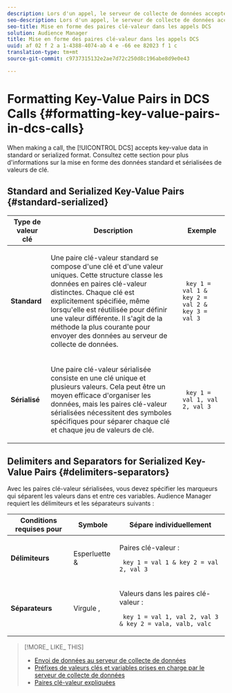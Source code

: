 ```yaml
---
description: Lors d'un appel, le serveur de collecte de données accepte les données clé-valeur au format standard ou sérialisé. Consultez cette section pour plus d'informations sur la mise en forme des données standard et sérialisées de valeurs de clé.
seo-description: Lors d'un appel, le serveur de collecte de données accepte les données clé-valeur au format standard ou sérialisé. Consultez cette section pour plus d'informations sur la mise en forme des données standard et sérialisées de valeurs de clé.
seo-title: Mise en forme des paires clé-valeur dans les appels DCS
solution: Audience Manager
title: Mise en forme des paires clé-valeur dans les appels DCS
uuid: af 02 f 2 a 1-4388-4074-ab 4 e -66 ee 82023 f 1 c
translation-type: tm+mt
source-git-commit: c9737315132e2ae7d72c250d8c196abe8d9e0e43

---
```



# Formatting Key-Value Pairs in DCS Calls {#formatting-key-value-pairs-in-dcs-calls}

When making a call, the [!UICONTROL DCS] accepts key-value data in standard or serialized format. Consultez cette section pour plus d'informations sur la mise en forme des données standard et sérialisées de valeurs de clé.

## Standard and Serialized Key-Value Pairs {#standard-serialized}

<table id="table_A220F9B359F34C6EA7B83618FC22EE3A"> 
 <thead> 
  <tr> 
   <th colname="col1" class="entry"> Type de valeur clé </th> 
   <th colname="col2" class="entry"> Description </th> 
   <th colname="col3" class="entry"> Exemple </th> 
  </tr> 
 </thead>
 <tbody> 
  <tr> 
   <td colname="col1"> <b>Standard</b> </td> 
   <td colname="col2"> <p>Une paire clé-valeur standard se compose d'une clé et d'une valeur uniques. Cette structure classe les données en paires clé-valeur distinctes. Chaque clé est explicitement spécifiée, même lorsqu'elle est réutilisée pour définir une valeur différente. Il s'agit de la méthode la plus courante pour envoyer des données au serveur de collecte de données. </p> </td>
   <td colname="col3"> <code> key 1 = val 1 &amp; key 2 = val 2 &amp; key 3 = val 3</code> </td>
  </tr>
  <tr> 
   <td colname="col1"> <b>Sérialisé</b> </td> 
   <td colname="col2"> <p>Une paire clé-valeur sérialisée consiste en une clé unique et plusieurs valeurs. Cela peut être un moyen efficace d'organiser les données, mais les paires clé-valeur sérialisées nécessitent des symboles spécifiques pour séparer chaque clé et chaque jeu de valeurs de clé. </p> </td> 
   <td colname="col3"> <code> key 1 = val 1, val 2, val 3</code> </td> 
  </tr>
 </tbody>
</table>

## Delimiters and Separators for Serialized Key-Value Pairs {#delimiters-separators}

Avec les paires clé-valeur sérialisées, vous devez spécifier les marqueurs qui séparent les valeurs dans et entre ces variables. Audience Manager requiert les délimiteurs et les séparateurs suivants :

<table id="table_8FD4E6B9506943AEA619D4089913ECBC"> 
 <thead> 
  <tr> 
   <th colname="col1" class="entry"> Conditions requises pour </th> 
   <th colname="col2" class="entry"> Symbole </th> 
   <th colname="col3" class="entry"> Sépare individuellement </th> 
  </tr>
 </thead>
 <tbody> 
  <tr> 
   <td colname="col1"><b>Délimiteurs</b> </td> 
   <td colname="col2"> Esperluette &amp; </td> 
   <td colname="col3"> <p>Paires clé-valeur : </p> <p><code> key 1 = val 1 &amp; key 2 = val 2, val 3</code> </p> </td> 
  </tr> 
  <tr> 
   <td colname="col1"><b>Séparateurs</b> </td> 
   <td colname="col2"> Virgule , </td> 
   <td colname="col3"> <p>Valeurs dans les paires clé-valeur : </p> <p><code> key 1 = val 1, val 2, val 3 &amp; key 2 = vala, valb, valc</code> </p> </td> 
  </tr> 
 </tbody> 
</table>

>[!MORE_ LIKE_ THIS]
>
>* [Envoi de données au serveur de collecte de données](../../../api/dcs-intro/dcs-event-calls/dcs-url-send.md)
>* [Préfixes de valeurs clés et variables prises en charge par le serveur de collecte de données](../../../api/dcs-intro/dcs-api-reference/dcs-keys.md)
>* [Paires clé-valeur expliquées](../../../reference/key-value-pairs-explained.md)

